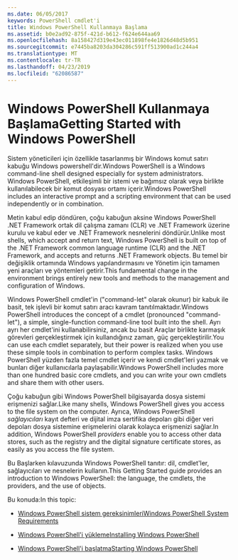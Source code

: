 ```yaml
---
ms.date: 06/05/2017
keywords: PowerShell cmdlet'i
title: Windows PowerShell Kullanmaya Başlama
ms.assetid: b0e2ad92-875f-421d-b612-f624e644aa69
ms.openlocfilehash: 8a158427d319e43ec011898fe4e1826d48d5b951
ms.sourcegitcommit: e7445ba8203da304286c591ff513900ad1c244a4
ms.translationtype: MT
ms.contentlocale: tr-TR
ms.lasthandoff: 04/23/2019
ms.locfileid: "62086587"
---
```

# <a name="getting-started-with-windows-powershell"></a><span data-ttu-id="f44de-103">Windows PowerShell Kullanmaya Başlama</span><span class="sxs-lookup"><span data-stu-id="f44de-103">Getting Started with Windows PowerShell</span></span>
<span data-ttu-id="f44de-104">Sistem yöneticileri için özellikle tasarlanmış bir Windows komut satırı kabuğu Windows powershell'dir.</span><span class="sxs-lookup"><span data-stu-id="f44de-104">Windows PowerShell is a Windows command-line shell designed especially for system administrators.</span></span> <span data-ttu-id="f44de-105">Windows PowerShell, etkileşimli bir istemi ve bağımsız olarak veya birlikte kullanılabilecek bir komut dosyası ortamı içerir.</span><span class="sxs-lookup"><span data-stu-id="f44de-105">Windows PowerShell includes an interactive prompt and a scripting environment that can be used independently or in combination.</span></span>

<span data-ttu-id="f44de-106">Metin kabul edip döndüren, çoğu kabuğun aksine Windows PowerShell .NET Framework ortak dil çalışma zamanı (CLR) ve .NET Framework üzerine kurulu ve kabul eder ve .NET Framework nesnelerini döndürür.</span><span class="sxs-lookup"><span data-stu-id="f44de-106">Unlike most shells, which accept and return text, Windows PowerShell is built on top of the .NET Framework common language runtime (CLR) and the .NET Framework, and accepts and returns .NET Framework objects.</span></span> <span data-ttu-id="f44de-107">Bu temel bir değişiklik ortamında Windows yapılandırmasını ve Yönetim için tamamen yeni araçları ve yöntemleri getirir.</span><span class="sxs-lookup"><span data-stu-id="f44de-107">This fundamental change in the environment brings entirely new tools and methods to the management and configuration of Windows.</span></span>

<span data-ttu-id="f44de-108">Windows PowerShell cmdlet'in ("command-let" olarak okunur) bir kabuk ile basit, tek işlevli bir komut satırı aracı kavram tanıtılmaktadır.</span><span class="sxs-lookup"><span data-stu-id="f44de-108">Windows PowerShell introduces the concept of a cmdlet (pronounced "command-let"), a simple, single-function command-line tool built into the shell.</span></span> <span data-ttu-id="f44de-109">Ayrı ayrı her cmdlet'ini kullanabilirsiniz, ancak bu basit Araçlar birlikte karmaşık görevleri gerçekleştirmek için kullandığınız zaman, güç gerçekleştirilir.</span><span class="sxs-lookup"><span data-stu-id="f44de-109">You can use each cmdlet separately, but their power is realized when you use these simple tools in combination to perform complex tasks.</span></span> <span data-ttu-id="f44de-110">Windows PowerShell yüzden fazla temel cmdlet içerir ve kendi cmdlet'leri yazmak ve bunları diğer kullanıcılarla paylaşabilir.</span><span class="sxs-lookup"><span data-stu-id="f44de-110">Windows PowerShell includes more than one hundred basic core cmdlets, and you can write your own cmdlets and share them with other users.</span></span>

<span data-ttu-id="f44de-111">Çoğu kabuğun gibi Windows PowerShell bilgisayarda dosya sistemi erişmenizi sağlar.</span><span class="sxs-lookup"><span data-stu-id="f44de-111">Like many shells, Windows PowerShell gives you access to the file system on the computer.</span></span> <span data-ttu-id="f44de-112">Ayrıca, Windows PowerShell *sağlayıcıları* kayıt defteri ve dijital imza sertifika depoları gibi diğer veri depoları dosya sistemine erişmelerini olarak kolayca erişmenizi sağlar.</span><span class="sxs-lookup"><span data-stu-id="f44de-112">In addition, Windows PowerShell *providers* enable you to access other data stores, such as the registry and the digital signature certificate stores, as easily as you access the file system.</span></span>

<span data-ttu-id="f44de-113">Bu Başlarken kılavuzunda Windows PowerShell tanıtır: dil, cmdlet'ler, sağlayıcıları ve nesnelerin kullanın.</span><span class="sxs-lookup"><span data-stu-id="f44de-113">This Getting Started guide provides an introduction to Windows PowerShell: the language, the cmdlets, the providers, and the use of objects.</span></span>

<span data-ttu-id="f44de-114">Bu konuda:</span><span class="sxs-lookup"><span data-stu-id="f44de-114">In this topic:</span></span>

- [<span data-ttu-id="f44de-115">Windows PowerShell sistem gereksinimleri</span><span class="sxs-lookup"><span data-stu-id="f44de-115">Windows PowerShell System Requirements</span></span>](../setup/Windows-PowerShell-System-Requirements.md)

- [<span data-ttu-id="f44de-116">Windows PowerShell'i yükleme</span><span class="sxs-lookup"><span data-stu-id="f44de-116">Installing Windows PowerShell</span></span>](../setup/Installing-Windows-PowerShell.md)

- [<span data-ttu-id="f44de-117">Windows PowerShell'i başlatma</span><span class="sxs-lookup"><span data-stu-id="f44de-117">Starting Windows PowerShell</span></span>](../setup/Starting-Windows-PowerShell.md)
